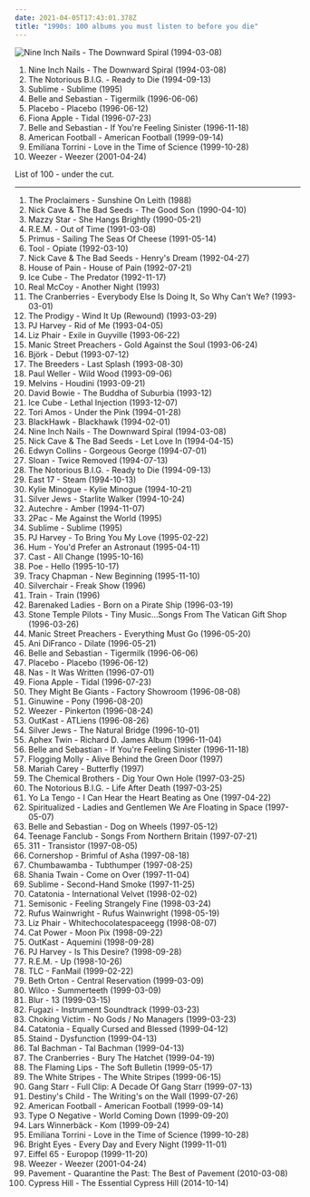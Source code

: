 ```yaml
---
date: 2021-04-05T17:43:01.378Z
title: "1990s: 100 albums you must listen to before you die"
---
```

![Nine Inch Nails - The Downward Spiral (1994-03-08)](http://coverartarchive.org/release/ab64976f-52a8-44e7-9aa3-d6703604bc2f/7159970718-500.jpg "Nine Inch Nails - The Downward Spiral (1994-03-08)")
<ol class="albums">
<li data-cover="http://coverartarchive.org/release/ab64976f-52a8-44e7-9aa3-d6703604bc2f/7159970718-500.jpg" data-tags="industrial, industrial rock" role="button">Nine Inch Nails - The Downward Spiral (1994-03-08)</li>
<li data-cover="http://coverartarchive.org/release/f42fe7d8-fa5e-3ee5-9a83-456c8c663ed5/4383297751-500.jpg" data-tags="rap" role="button">The Notorious B.I.G. - Ready to Die (1994-09-13)</li>
<li data-cover="https://via.placeholder.com/450" data-tags="ska, rock" role="button">Sublime - Sublime (1995)</li>
<li data-cover="http://coverartarchive.org/release/dbd2e4d7-ad8f-3b53-9184-9c1554fb3b09/18848392355-500.jpg" data-tags="indie, 1996, indie pop" role="button">Belle and Sebastian - Tigermilk (1996-06-06)</li>
<li data-cover="http://coverartarchive.org/release/dfd1efc5-a99d-4560-8141-4a26da18c209/8801167569-500.jpg" data-tags="alternative rock, alternative, rock" role="button">Placebo - Placebo (1996-06-12)</li>
<li data-cover="http://coverartarchive.org/release/e1bba6de-84e1-37db-9123-6901cb01ec8d/1402280819-500.jpg" data-tags="female vocalists, alternative, singer-songwriter" role="button">Fiona Apple - Tidal (1996-07-23)</li>
<li data-cover="http://coverartarchive.org/release/2b3c2f96-91f9-4d82-8efb-bd51812cab3c/4629555490-500.jpg" data-tags="indie pop, 1996, indie" role="button">Belle and Sebastian - If You're Feeling Sinister (1996-11-18)</li>
<li data-cover="http://coverartarchive.org/release/aa4983e3-f20f-48fd-a446-8230a71c470b/7248178022-500.jpg" data-tags="indie rock, emo" role="button">American Football - American Football (1999-09-14)</li>
<li data-cover="http://coverartarchive.org/release/4086fb2d-8bae-4d8e-9557-30b84f10755f/19988749407-500.jpg" data-tags="indie, pop, female vocalists, singer-songwriter, trip hop" role="button">Emilíana Torrini - Love in the Time of Science (1999-10-28)</li>
<li data-cover="https://img.discogs.com/V6pdlLTilI4qE9xPoW01G6E89qc=/fit-in/600x523/filters:strip_icc():format(jpeg):mode_rgb():quality(90)/discogs-images/R-3494256-1591098542-4138.jpeg.jpg" data-tags="rock, alternative rock, weezer, alternative, 90s" role="button">Weezer - Weezer (2001-04-24)</li>
</ol>
List of 100 - under the cut.
<!-- more -->

_________________

<ol class="albums">
<li data-cover="http://coverartarchive.org/release/0f5d4f93-7977-3b76-a81b-22c19a746f1c/15466987336-500.jpg" data-tags="the proclaimers, rock, 80s, folk" role="button">
The Proclaimers - Sunshine On Leith (1988)
</li>
<li data-cover="http://coverartarchive.org/release/cfd1050d-e2aa-4ab5-8e6f-2ea6f067f669/9935528615-500.jpg" data-tags="alternative rock, 90s" role="button">
Nick Cave & The Bad Seeds - The Good Son (1990-04-10)
</li>
<li data-cover="http://coverartarchive.org/release/c74307be-1085-4026-97ab-60b676e367c5/1923128273-500.jpg" data-tags="female vocalists, 90s, dream pop" role="button">
Mazzy Star - She Hangs Brightly (1990-05-21)
</li>
<li data-cover="http://coverartarchive.org/release/bd797f26-ddc1-43ae-8950-1757e28753cb/7646216656-500.jpg" data-tags="90s, alternative rock, rock" role="button">
R.E.M. - Out of Time (1991-03-08)
</li>
<li data-cover="http://coverartarchive.org/release/c3814cca-63d1-4cfa-9934-60957205b86b/26730700764-500.jpg" data-tags="alternative rock, funk metal, rock, funk, 90s, alternative metal" role="button">
Primus - Sailing The Seas Of Cheese (1991-05-14)
</li>
<li data-cover="https://img.discogs.com/yhsafRWLca1rLfuG7gevzfc935Y=/fit-in/500x500/filters:strip_icc():format(jpeg):mode_rgb():quality(90)/discogs-images/R-468462-1359981319-9678.jpeg.jpg" data-tags="progressive metal, alternative metal" role="button">
Tool - Opiate (1992-03-10)
</li>
<li data-cover="http://coverartarchive.org/release/d0c9b076-5138-4bef-b847-02d760f39420/7941659130-500.jpg" data-tags="post-punk, 90s" role="button">
Nick Cave & The Bad Seeds - Henry's Dream (1992-04-27)
</li>
<li data-cover="https://img.discogs.com/MNRI9dhlFUlqLB7hucmvpk9bZmU=/fit-in/600x593/filters:strip_icc():format(jpeg):mode_rgb():quality(90)/discogs-images/R-8753012-1514033005-1413.png.jpg" data-tags="hip hop, rap, hip-hop, oldschool" role="button">
House of Pain - House of Pain (1992-07-21)
</li>
<li data-cover="http://coverartarchive.org/release/c79b4651-0f84-4930-b95b-e41fb24274d5/13517018832-500.jpg" data-tags="gangsta rap, rap" role="button">
Ice Cube - The Predator (1992-11-17)
</li>
<li data-cover="https://img.discogs.com/tnf2F0wLE5kE0hbrqHiypeRSHoQ=/fit-in/600x540/filters:strip_icc():format(jpeg):mode_rgb():quality(90)/discogs-images/R-15855868-1599053594-1882.jpeg.jpg" data-tags="90s, pop, dance" role="button">
Real McCoy - Another Night (1993)
</li>
<li data-cover="http://coverartarchive.org/release/6e4bad0f-41e3-361d-b75a-3f63bc7176c6/16623893430-500.jpg" data-tags="90s, rock" role="button">
The Cranberries - Everybody Else Is Doing It, So Why Can't We? (1993-03-01)
</li>
<li data-cover="http://coverartarchive.org/release/cc639294-f414-4489-85f5-fd428a7c2f23/12490480801-500.jpg" data-tags="electronic, dance, industrial, techno, breakbeat, the prodigy, 1990s" role="button">
The Prodigy - Wind It Up (Rewound) (1993-03-29)
</li>
<li data-cover="https://img.discogs.com/sYExHmI1c1t5zfX3eJfT9qpeqQ0=/fit-in/600x600/filters:strip_icc():format(jpeg):mode_rgb():quality(90)/discogs-images/R-1774536-1461366495-5045.jpeg.jpg" data-tags="alternative, female vocalists, 90s, rock" role="button">
PJ Harvey - Rid of Me (1993-04-05)
</li>
<li data-cover="http://coverartarchive.org/release/2c89d898-e5f2-4685-a6b3-9431e69d149d/10672925625-500.jpg" data-tags="90s, indie rock" role="button">
Liz Phair - Exile in Guyville (1993-06-22)
</li>
<li data-cover="http://coverartarchive.org/release/9187f0d2-f9c7-4e4f-959f-f67da371dd7e/1666908080-500.jpg" data-tags="90s, alternative rock" role="button">
Manic Street Preachers - Gold Against the Soul (1993-06-24)
</li>
<li data-cover="http://coverartarchive.org/release/3945b500-1e03-3060-89a2-82b0938d8397/23040661690-500.jpg" data-tags="electronic, alternative" role="button">
Björk - Debut (1993-07-12)
</li>
<li data-cover="http://coverartarchive.org/release/dc750ced-b1e0-4bc6-a344-df15a9c84f57/2232125852-500.jpg" data-tags="90s, indie rock" role="button">
The Breeders - Last Splash (1993-08-30)
</li>
<li data-cover="http://coverartarchive.org/release/6b8010bb-37c8-3ffc-9e2c-b446d177b24a/23522526719-500.jpg" data-tags="rock" role="button">
Paul Weller - Wild Wood (1993-09-06)
</li>
<li data-cover="https://img.discogs.com/PyL0yruRYNuqkpe9YHdsjjod9d8=/fit-in/600x433/filters:strip_icc():format(jpeg):mode_rgb():quality(90)/discogs-images/R-11515346-1517703332-9906.jpeg.jpg" data-tags="grunge" role="button">
Melvins - Houdini (1993-09-21)
</li>
<li data-cover="http://coverartarchive.org/release/81d3ccb9-d167-4c32-9f33-ec2f08c9a156/22633640940-500.jpg" data-tags="90s" role="button">
David Bowie - The Buddha of Suburbia (1993-12)
</li>
<li data-cover="http://coverartarchive.org/release/9000405a-3a10-4640-a491-8deaa4064d41/18467960716-500.jpg" data-tags="rap, gangsta rap, g-funk, racist" role="button">
Ice Cube - Lethal Injection (1993-12-07)
</li>
<li data-cover="http://coverartarchive.org/release/716ab432-03be-3567-9d9f-1cbb4736e0dc/24215052902-500.jpg" data-tags="piano, alternative, 90s" role="button">
Tori Amos - Under the Pink (1994-01-28)
</li>
<li data-cover="http://coverartarchive.org/release/65e46e08-39f7-4f7a-9424-da9b1eadf598/24971948566-500.jpg" data-tags="1994, country, 90s, country pop, pop country, 1990s, 90s country, now available on last-fm radio 07q3, guy group, blackhawk, 90s country-pop, 90s country pop, countryalbum" role="button">
BlackHawk - Blackhawk (1994-02-01)
</li>
<li data-cover="http://coverartarchive.org/release/ab64976f-52a8-44e7-9aa3-d6703604bc2f/7159970718-500.jpg" data-tags="industrial, industrial rock" role="button">
Nine Inch Nails - The Downward Spiral (1994-03-08)
</li>
<li data-cover="http://coverartarchive.org/release/7a396a2f-0580-37a7-b713-e287434c2913/2467851334-500.jpg" data-tags="alternative rock, post-punk, 90s" role="button">
Nick Cave & The Bad Seeds - Let Love In (1994-04-15)
</li>
<li data-cover="http://coverartarchive.org/release/c1f07e5d-f842-3276-aa6a-c892dc5f3ea2/24745455412-500.jpg" data-tags="pop" role="button">
Edwyn Collins - Gorgeous George (1994-07-01)
</li>
<li data-cover="http://coverartarchive.org/release/22318b4e-0978-4f5d-a9f5-98db38e70810/4542195256-500.jpg" data-tags="indie, 1990s" role="button">
Sloan - Twice Removed (1994-07-13)
</li>
<li data-cover="http://coverartarchive.org/release/f42fe7d8-fa5e-3ee5-9a83-456c8c663ed5/4383297751-500.jpg" data-tags="rap" role="button">
The Notorious B.I.G. - Ready to Die (1994-09-13)
</li>
<li data-cover="http://coverartarchive.org/release/774a80bb-d7df-4bd7-876b-66c4a00337df/28164791759-500.jpg" data-tags="pop, 90s" role="button">
East 17 - Steam (1994-10-13)
</li>
<li data-cover="https://img.discogs.com/9UVzW0Srvqb_bAFEsOl1VdD08B0=/fit-in/600x600/filters:strip_icc():format(jpeg):mode_rgb():quality(90)/discogs-images/R-8063115-1591993915-4280.jpeg.jpg" data-tags="pop, dance, 90s" role="button">
Kylie Minogue - Kylie Minogue (1994-10-21)
</li>
<li data-cover="https://img.discogs.com/LzOS4V756ZRVUDQ-OeOdWIkY_L0=/fit-in/600x596/filters:strip_icc():format(jpeg):mode_rgb():quality(90)/discogs-images/R-11070239-1519145271-2557.jpeg.jpg" data-tags="alternative, ridiculously awesomely good" role="button">
Silver Jews - Starlite Walker (1994-10-24)
</li>
<li data-cover="https://via.placeholder.com/450" data-tags="idm, ambient, electronic" role="button">
Autechre - Amber (1994-11-07)
</li>
<li data-cover="https://img.discogs.com/wHALtqV28PDDCFeP_xQgXUm1tM0=/fit-in/319x274/filters:strip_icc():format(jpeg):mode_rgb():quality(90)/discogs-images/R-5501300-1394997957-3919.jpeg.jpg" data-tags="2pac, rap, gangsta rap" role="button">
2Pac - Me Against the World (1995)
</li>
<li data-cover="https://via.placeholder.com/450" data-tags="ska, rock" role="button">
Sublime - Sublime (1995)
</li>
<li data-cover="https://img.discogs.com/5_ByL8XMido7M7zA6tfDC7q248s=/fit-in/600x596/filters:strip_icc():format(jpeg):mode_rgb():quality(90)/discogs-images/R-15895402-1601066012-3348.jpeg.jpg" data-tags="90s, alternative, female vocalists" role="button">
PJ Harvey - To Bring You My Love (1995-02-22)
</li>
<li data-cover="http://coverartarchive.org/release/9d40c2a5-dff3-376e-b255-2d6bc7df6cd2/17549832584-500.jpg" data-tags="alternative" role="button">
Hum - You'd Prefer an Astronaut (1995-04-11)
</li>
<li data-cover="http://coverartarchive.org/release/d6ee1837-5a06-47d2-b972-def8edd9cd7e/16084945087-500.jpg" data-tags="britpop" role="button">
Cast - All Change (1995-10-16)
</li>
<li data-cover="https://img.discogs.com/p-8AHiIKqAFENEkTP2rivf6YCSc=/fit-in/600x602/filters:strip_icc():format(jpeg):mode_rgb():quality(90)/discogs-images/R-122615-1348348806-3507.jpeg.jpg" data-tags="alternative, female vocalists" role="button">
Poe - Hello (1995-10-17)
</li>
<li data-cover="http://coverartarchive.org/release/7bce126e-92a6-3e36-8777-baa8f2c296d3/8615407273-500.jpg" data-tags="folk" role="button">
Tracy Chapman - New Beginning (1995-11-10)
</li>
<li data-cover="http://coverartarchive.org/release/b2c5c7c4-1d76-3172-9ca7-21a164b3dd11/15464992021-500.jpg" data-tags="grunge" role="button">
Silverchair - Freak Show (1996)
</li>
<li data-cover="https://img.discogs.com/IAM7d9kUsgvbyUHXPmBXcQdQUXk=/fit-in/600x589/filters:strip_icc():format(jpeg):mode_rgb():quality(90)/discogs-images/R-2943749-1544424359-7363.jpeg.jpg" data-tags="rock" role="button">
Train - Train (1996)
</li>
<li data-cover="http://coverartarchive.org/release/21a3024b-46ab-4924-8103-7f0e7b6480dd/5079193698-500.jpg" data-tags="1990s" role="button">
Barenaked Ladies - Born on a Pirate Ship (1996-03-19)
</li>
<li data-cover="http://coverartarchive.org/release/56c89902-b579-4fb6-8fa5-e2fef546b051/15667496184-500.jpg" data-tags="rock" role="button">
Stone Temple Pilots - Tiny Music...Songs From The Vatican Gift Shop (1996-03-26)
</li>
<li data-cover="http://coverartarchive.org/release/dfaaddd9-622e-4e46-a572-4a6363abb1fb/14359140360-500.jpg" data-tags="britpop, 1996, rock, 90s" role="button">
Manic Street Preachers - Everything Must Go (1996-05-20)
</li>
<li data-cover="http://coverartarchive.org/release/eaae728d-779d-42b6-98a1-d0e85b8a77a3/4519993690-500.jpg" data-tags="ani difranco" role="button">
Ani DiFranco - Dilate (1996-05-21)
</li>
<li data-cover="http://coverartarchive.org/release/dbd2e4d7-ad8f-3b53-9184-9c1554fb3b09/18848392355-500.jpg" data-tags="indie, 1996, indie pop" role="button">
Belle and Sebastian - Tigermilk (1996-06-06)
</li>
<li data-cover="http://coverartarchive.org/release/dfd1efc5-a99d-4560-8141-4a26da18c209/8801167569-500.jpg" data-tags="alternative rock, alternative, rock" role="button">
Placebo - Placebo (1996-06-12)
</li>
<li data-cover="http://coverartarchive.org/release/dee08d2d-eb6d-4376-988a-07984dbdf738/12639957674-500.jpg" data-tags="rap, hip-hop" role="button">
Nas - It Was Written (1996-07-01)
</li>
<li data-cover="http://coverartarchive.org/release/e1bba6de-84e1-37db-9123-6901cb01ec8d/1402280819-500.jpg" data-tags="female vocalists, alternative, singer-songwriter" role="button">
Fiona Apple - Tidal (1996-07-23)
</li>
<li data-cover="http://coverartarchive.org/release/a62fbbbb-e50e-4c55-abd8-89f28b0b2477/13886747943-500.jpg" data-tags="1996, 90s, 1990s" role="button">
They Might Be Giants - Factory Showroom (1996-08-08)
</li>
<li data-cover="http://coverartarchive.org/release/cd953368-5abc-4ce9-b83a-a43a7ad58a1a/10611625522-500.jpg" data-tags="hip hop, 90s, smooth, 1990s, ponyrape, the shit, late 90s, pony" role="button">
Ginuwine - Pony (1996-08-20)
</li>
<li data-cover="http://coverartarchive.org/release/ef968db8-874e-4d79-adb7-2ea0fe0b2b76/5857755598-500.jpg" data-tags="alternative rock, 90s" role="button">
Weezer - Pinkerton (1996-08-24)
</li>
<li data-cover="https://img.discogs.com/2uDI11IP0s5RCrBjhVSpWunaVe0=/fit-in/600x603/filters:strip_icc():format(jpeg):mode_rgb():quality(90)/discogs-images/R-1336628-1488983534-1292.jpeg.jpg" data-tags="hip-hop" role="button">
OutKast - ATLiens (1996-08-26)
</li>
<li data-cover="https://img.discogs.com/6JS4_JVkwPqO8SbUmSQS0w42i-U=/fit-in/600x598/filters:strip_icc():format(jpeg):mode_rgb():quality(90)/discogs-images/R-388145-1250532086.jpeg.jpg" data-tags="indie" role="button">
Silver Jews - The Natural Bridge (1996-10-01)
</li>
<li data-cover="https://via.placeholder.com/450" data-tags="idm, electronic" role="button">
Aphex Twin - Richard D. James Album (1996-11-04)
</li>
<li data-cover="http://coverartarchive.org/release/2b3c2f96-91f9-4d82-8efb-bd51812cab3c/4629555490-500.jpg" data-tags="indie pop, 1996, indie" role="button">
Belle and Sebastian - If You're Feeling Sinister (1996-11-18)
</li>
<li data-cover="http://coverartarchive.org/release/70c85789-974e-4a92-8b9d-96aef51e7ddd/1174906134-500.jpg" data-tags="irish, live, irish folk punk" role="button">
Flogging Molly - Alive Behind the Green Door (1997)
</li>
<li data-cover="http://coverartarchive.org/release/ca0f7485-b03e-4be5-afda-3e587e062efb/3938634835-500.jpg" data-tags="pop, rnb" role="button">
Mariah Carey - Butterfly (1997)
</li>
<li data-cover="http://coverartarchive.org/release/79f2fb40-1e55-4a56-b749-89a9c73d8cb6/19177871704-500.jpg" data-tags="electronic, big beat" role="button">
The Chemical Brothers - Dig Your Own Hole (1997-03-25)
</li>
<li data-cover="http://coverartarchive.org/release/8f7b946b-66ec-4dd8-9b1d-73a19d1dff1d/4659557524-500.jpg" data-tags="rap" role="button">
The Notorious B.I.G. - Life After Death (1997-03-25)
</li>
<li data-cover="https://img.discogs.com/pprUKgkowK3OCTpUPzPZrCFAwt4=/fit-in/600x513/filters:strip_icc():format(jpeg):mode_rgb():quality(90)/discogs-images/R-1512847-1244220758.jpeg.jpg" data-tags="indie rock, 90s" role="button">
Yo La Tengo - I Can Hear the Heart Beating as One (1997-04-22)
</li>
<li data-cover="http://coverartarchive.org/release/a74bf5c1-7a8d-302b-9fe0-de4cd596a3e7/19716414556-500.jpg" data-tags="space rock" role="button">
Spiritualized - Ladies and Gentlemen We Are Floating in Space (1997-05-07)
</li>
<li data-cover="https://img.discogs.com/CExFDFXQ0jCSCG66FkErPGf1jio=/fit-in/600x599/filters:strip_icc():format(jpeg):mode_rgb():quality(90)/discogs-images/R-3161365-1430298045-4864.jpeg.jpg" data-tags="indie pop, chamber pop" role="button">
Belle and Sebastian - Dog on Wheels (1997-05-12)
</li>
<li data-cover="https://img.discogs.com/SwisPY83sEgK1wmD1cfzpLRRIJA=/fit-in/600x600/filters:strip_icc():format(jpeg):mode_rgb():quality(90)/discogs-images/R-7231585-1436717398-4966.jpeg.jpg" data-tags="indie, rock, power pop, jangle pop, scottish" role="button">
Teenage Fanclub - Songs From Northern Britain (1997-07-21)
</li>
<li data-cover="http://coverartarchive.org/release/5407adc7-55e8-4aff-b4aa-8d58935822b7/15147108613-500.jpg" data-tags="alternative rock, alternative, 90s" role="button">
311 - Transistor (1997-08-05)
</li>
<li data-cover="https://img.discogs.com/N0DYQcqv2Jz9FvR27AOv7ZoFATA=/fit-in/600x531/filters:strip_icc():format(jpeg):mode_rgb():quality(90)/discogs-images/R-48731-1477864490-2799.jpeg.jpg" data-tags="electronica, indie rock, raga rock" role="button">
Cornershop - Brimful of Asha (1997-08-18)
</li>
<li data-cover="http://coverartarchive.org/release/e2da61ad-6406-349f-b096-e354858c0d00/23161775745-500.jpg" data-tags="pop, alternative, rock" role="button">
Chumbawamba - Tubthumper (1997-08-25)
</li>
<li data-cover="http://coverartarchive.org/release/9414114a-422b-460d-834d-be1e189bee4f/1120191755-500.jpg" data-tags="shania twain, country" role="button">
Shania Twain - Come on Over (1997-11-04)
</li>
<li data-cover="http://coverartarchive.org/release/4ef09cab-23e6-4234-a1c6-8bf8f8ce4e00/3721447446-500.jpg" data-tags="ska punk, ska-punk, sublime, 1990s, smoke, second hand, us-american, compilation album, djtopp, its all chill, k1r7m, second-hand smoke, mca inc, passive smoking" role="button">
Sublime - Second-Hand Smoke (1997-11-25)
</li>
<li data-cover="http://coverartarchive.org/release/1e7184a9-18a1-4492-b020-b76f596fa366/22408712707-500.jpg" data-tags="rock, 90s, 1990s" role="button">
Catatonia - International Velvet (1998-02-02)
</li>
<li data-cover="https://img.discogs.com/eNPGt4f4TPLcDlXcX4AHxA4QDWk=/fit-in/600x484/filters:strip_icc():format(jpeg):mode_rgb():quality(90)/discogs-images/R-1796769-1303887895.jpeg.jpg" data-tags="rock, alternative rock, 90s" role="button">
Semisonic - Feeling Strangely Fine (1998-03-24)
</li>
<li data-cover="http://coverartarchive.org/release/e241946c-efac-4e3f-bc29-78cb639cc45c/5038322350-500.jpg" data-tags="singer-songwriter, 90s" role="button">
Rufus Wainwright - Rufus Wainwright (1998-05-19)
</li>
<li data-cover="http://coverartarchive.org/release/8cc9760f-c988-470b-9fa0-5544d9b2dafb/7422838734-500.jpg" data-tags="female vocalists, 90s" role="button">
Liz Phair - Whitechocolatespaceegg (1998-08-07)
</li>
<li data-cover="http://coverartarchive.org/release/5d58d210-a58c-4532-a2f5-54c6001a063d/12639050704-500.jpg" data-tags="90s, indie, mellow" role="button">
Cat Power - Moon Pix (1998-09-22)
</li>
<li data-cover="http://coverartarchive.org/release/63f4592c-6f58-32bb-bd9f-a431dc14e04d/6640977411-500.jpg" data-tags="hip-hop" role="button">
OutKast - Aquemini (1998-09-28)
</li>
<li data-cover="http://coverartarchive.org/release/91b161bf-275e-3b8f-9fab-643e9d7ab152/14179447399-500.jpg" data-tags="alternative, female vocalists" role="button">
PJ Harvey - Is This Desire? (1998-09-28)
</li>
<li data-cover="http://coverartarchive.org/release/172d03a3-7334-42a2-a6c4-e1075378b8d9/8594739477-500.jpg" data-tags="90s, rock, alternative rock" role="button">
R.E.M. - Up (1998-10-26)
</li>
<li data-cover="http://coverartarchive.org/release/195076e8-670e-3eb1-ba14-abaaa247b858/26921704382-500.jpg" data-tags="rnb, 90s" role="button">
TLC - FanMail (1999-02-22)
</li>
<li data-cover="http://coverartarchive.org/release/e52667e4-6e44-3092-bce5-0c35c44d3057/9518252678-500.jpg" data-tags="folk, singer-songwriter" role="button">
Beth Orton - Central Reservation (1999-03-09)
</li>
<li data-cover="http://coverartarchive.org/release/38a40944-ac73-4c8e-8638-ec0075b170ea/4530840085-500.jpg" data-tags="90s" role="button">
Wilco - Summerteeth (1999-03-09)
</li>
<li data-cover="http://coverartarchive.org/release/16a2fa8b-480e-3d58-8c42-684b9bec1493/7940071006-500.jpg" data-tags="britpop" role="button">
Blur - 13 (1999-03-15)
</li>
<li data-cover="http://coverartarchive.org/release/c2b99ec3-2761-4874-bd22-8890ef358119/3128751725-500.jpg" data-tags="soundtrack, post-hardcore" role="button">
Fugazi - Instrument Soundtrack (1999-03-23)
</li>
<li data-cover="http://coverartarchive.org/release/f5df4817-0c95-4e61-8bf2-cb18ea19a161/25101643073-500.jpg" data-tags="ska punk, hardcore punk, albums everyone should own" role="button">
Choking Victim - No Gods / No Managers (1999-03-23)
</li>
<li data-cover="https://img.discogs.com/q7vHcjFMNlnbc5CzmpjS1dThlEw=/fit-in/600x586/filters:strip_icc():format(jpeg):mode_rgb():quality(90)/discogs-images/R-665528-1148747861.jpeg.jpg" data-tags="indie rock, britpop, 1990s, albums i have more or less memorized, wales, the longlist, try before i buy, canciones para el dia de mi muerte, czalbums" role="button">
Catatonia - Equally Cursed and Blessed (1999-04-12)
</li>
<li data-cover="http://coverartarchive.org/release/bc09001a-9161-4ad4-939c-99085ae13253/1075438137-500.jpg" data-tags="rock, alternative rock, nu metal, alternative metal" role="button">
Staind - Dysfunction (1999-04-13)
</li>
<li data-cover="http://coverartarchive.org/release/3e3aa402-f384-4043-9da4-a74808e3a212/1650382862-500.jpg" data-tags="rock" role="button">
Tal Bachman - Tal Bachman (1999-04-13)
</li>
<li data-cover="https://img.discogs.com/zonqhzeLNgC07fqdcsZ5OrZ7h8k=/fit-in/565x606/filters:strip_icc():format(jpeg):mode_rgb():quality(90)/discogs-images/R-7768449-1448613040-9659.jpeg.jpg" data-tags="rock, alternative, 90s" role="button">
The Cranberries - Bury The Hatchet (1999-04-19)
</li>
<li data-cover="http://coverartarchive.org/release/58e26176-9898-4a7e-837f-fcb221f1dfc1/21047497043-500.jpg" data-tags="indie, 90s, alternative, rock" role="button">
The Flaming Lips - The Soft Bulletin (1999-05-17)
</li>
<li data-cover="http://coverartarchive.org/release/06006e16-c1ca-4f8b-a629-0c2b6eb0162c/8880627069-500.jpg" data-tags="blues rock, rock, garage rock" role="button">
The White Stripes - The White Stripes (1999-06-15)
</li>
<li data-cover="http://coverartarchive.org/release/325b57cb-aa85-4232-b6e3-c24240fc1e32/4437166118-500.jpg" data-tags="hip-hop, hip hop, rap, hiphop, east coast, 1990s, real hip-hop, boom bap, gang starr, hiphop classic albums, estados unidos, ok track, a good 1, radiourbaine, rap estadounidense, 1995-1999" role="button">
Gang Starr - Full Clip: A Decade Of Gang Starr (1999-07-13)
</li>
<li data-cover="http://coverartarchive.org/release/b9de19dd-bf35-4ef6-bbcd-fd9240693658/5669916745-500.jpg" data-tags="rnb" role="button">
Destiny's Child - The Writing's on the Wall (1999-07-26)
</li>
<li data-cover="http://coverartarchive.org/release/aa4983e3-f20f-48fd-a446-8230a71c470b/7248178022-500.jpg" data-tags="indie rock, emo" role="button">
American Football - American Football (1999-09-14)
</li>
<li data-cover="http://coverartarchive.org/release/4112b58f-dcb7-3bd0-9744-5907dd120109/18632119340-500.jpg" data-tags="gothic metal, doom metal" role="button">
Type O Negative - World Coming Down (1999-09-20)
</li>
<li data-cover="https://img.discogs.com/aB98AUrTDJyR3IiyDmnhBcinzws=/fit-in/447x443/filters:strip_icc():format(jpeg):mode_rgb():quality(90)/discogs-images/R-3722269-1381563297-2806.jpeg.jpg" data-tags="rock, swedish, singer-songwriter, svenskt, quiet, favorit, 1990s, my cds, blandband, singer-songeriter" role="button">
Lars Winnerbäck - Kom (1999-09-24)
</li>
<li data-cover="http://coverartarchive.org/release/4086fb2d-8bae-4d8e-9557-30b84f10755f/19988749407-500.jpg" data-tags="indie, pop, female vocalists, singer-songwriter, trip hop" role="button">
Emilíana Torrini - Love in the Time of Science (1999-10-28)
</li>
<li data-cover="http://coverartarchive.org/release/534c550b-6e60-4dbc-9e95-05ea0340b0e1/26393492763-500.jpg" data-tags="indie" role="button">
Bright Eyes - Every Day and Every Night (1999-11-01)
</li>
<li data-cover="https://img.discogs.com/nS0Ki-zjzw2hkc92SuWBm96N3Ac=/fit-in/600x559/filters:strip_icc():format(jpeg):mode_rgb():quality(90)/discogs-images/R-2814485-1508723241-5156.jpeg.jpg" data-tags="electronic, eurodance" role="button">
Eiffel 65 - Europop (1999-11-20)
</li>
<li data-cover="https://img.discogs.com/V6pdlLTilI4qE9xPoW01G6E89qc=/fit-in/600x523/filters:strip_icc():format(jpeg):mode_rgb():quality(90)/discogs-images/R-3494256-1591098542-4138.jpeg.jpg" data-tags="rock, alternative rock, weezer, alternative, 90s" role="button">
Weezer - Weezer (2001-04-24)
</li>
<li data-cover="https://img.discogs.com/4F9Co947WUj1ES6nImbNYK4a2Bw=/fit-in/600x593/filters:strip_icc():format(jpeg):mode_rgb():quality(90)/discogs-images/R-2297316-1571117250-3558.jpeg.jpg" data-tags="indie rock, happy, lo-fi, quirky, reflective, noise pop, summer, irreverent, organic, freewheeling, wry, fun, sophisticated, warm, drinking, silly, detached, playful, school, summery, rollicking, witty, exuberant, acerbic, humorous, bright, volatile, ramshackle, messy, sprawling, hanging out, restrained, sparkling" role="button">
Pavement - Quarantine the Past: The Best of Pavement (2010-03-08)
</li>
<li data-cover="http://coverartarchive.org/release/d6ac1aa3-26ee-40b3-9d28-cc48ccad9df9/8989102364-500.jpg" data-tags="hip-hop, rap, west coast, 1990s, bad albums, horrible albums" role="button">
Cypress Hill - The Essential Cypress Hill (2014-10-14)
</li>
</ol>